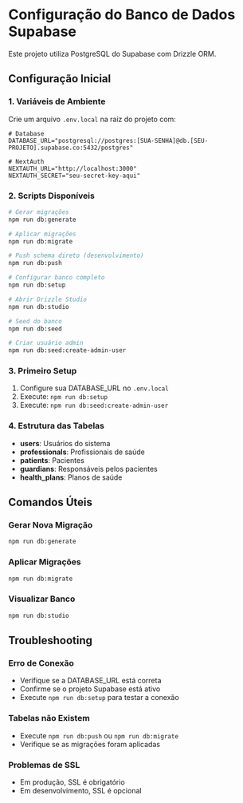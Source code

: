 # Configuração do Banco de Dados Supabase

Este projeto utiliza PostgreSQL do Supabase com Drizzle ORM.

## Configuração Inicial

### 1. Variáveis de Ambiente

Crie um arquivo `.env.local` na raiz do projeto com:

```env
# Database
DATABASE_URL="postgresql://postgres:[SUA-SENHA]@db.[SEU-PROJETO].supabase.co:5432/postgres"

# NextAuth
NEXTAUTH_URL="http://localhost:3000"
NEXTAUTH_SECRET="seu-secret-key-aqui"
```

### 2. Scripts Disponíveis

```bash
# Gerar migrações
npm run db:generate

# Aplicar migrações
npm run db:migrate

# Push schema direto (desenvolvimento)
npm run db:push

# Configurar banco completo
npm run db:setup

# Abrir Drizzle Studio
npm run db:studio

# Seed do banco
npm run db:seed

# Criar usuário admin
npm run db:seed:create-admin-user
```

### 3. Primeiro Setup

1. Configure sua DATABASE_URL no `.env.local`
2. Execute: `npm run db:setup`
3. Execute: `npm run db:seed:create-admin-user`

### 4. Estrutura das Tabelas

- **users**: Usuários do sistema
- **professionals**: Profissionais de saúde
- **patients**: Pacientes
- **guardians**: Responsáveis pelos pacientes
- **health_plans**: Planos de saúde

## Comandos Úteis

### Gerar Nova Migração

```bash
npm run db:generate
```

### Aplicar Migrações

```bash
npm run db:migrate
```

### Visualizar Banco

```bash
npm run db:studio
```

## Troubleshooting

### Erro de Conexão

- Verifique se a DATABASE_URL está correta
- Confirme se o projeto Supabase está ativo
- Execute `npm run db:setup` para testar a conexão

### Tabelas não Existem

- Execute `npm run db:push` ou `npm run db:migrate`
- Verifique se as migrações foram aplicadas

### Problemas de SSL

- Em produção, SSL é obrigatório
- Em desenvolvimento, SSL é opcional
